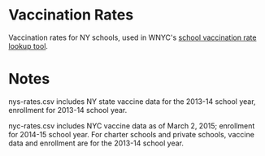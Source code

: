 # Vaccination Rates

Vaccination rates for NY schools, used in WNYC's [school vaccination rate lookup tool](http://project.wnyc.org/vaccinations/).

# Notes

nys-rates.csv includes NY state vaccine data for the 2013-14 school year, enrollment for 2013-14 school year.

nyc-rates.csv includes NYC vaccine data as of March 2, 2015; enrollment for 2014-15 school year. For charter schools and private schools, vaccine data and enrollment are for the 2013-14 school year.
